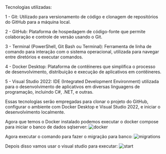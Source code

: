 Tecnologias utilizadas:

1 - Git: Utilizado para versionamento de código e clonagem de repositórios do GitHub para a máquina local.

2 - GitHub: Plataforma de hospedagem de código-fonte que permite colaboração e controle de versão usando o Git.

3 - Terminal (PowerShell, Git Bash ou Terminal): Ferramenta de linha de comando para interação com o sistema operacional, utilizada para navegar entre diretórios e executar comandos.

4 - Docker Desktop: Plataforma de contêineres que simplifica o processo de desenvolvimento, distribuição e execução de aplicativos em contêineres.

5 - Visual Studio 2022: IDE (Integrated Development Environment) utilizada para o desenvolvimento de aplicativos em diversas linguagens de programação, incluindo C#, .NET, e outras.

Essas tecnologias serão empregadas para clonar o projeto do GitHub, configurar o ambiente com Docker Desktop e Visual Studio 2022, e iniciar o desenvolvimento localmente.

Agora que temos o Docker instalado podemos executar o docker compose para iniciar o banco de dados sqlserver:
![docker](https://github.com/diegopires1992/crud-ddd/assets/66563440/293e90b4-cc50-431c-97f9-e7f46a5c8fc1)

Agora executar o comando para fazer o migração para banco:
![migrations](https://github.com/diegopires1992/crud-ddd/assets/66563440/ea61921f-5c2d-4567-ac8c-af8a5a17b905)

Depois disso vamos usar o visual studio para executar:
![start](https://github.com/diegopires1992/crud-ddd/assets/66563440/99a3450f-8b12-4c62-89ce-288fa2dae780)


